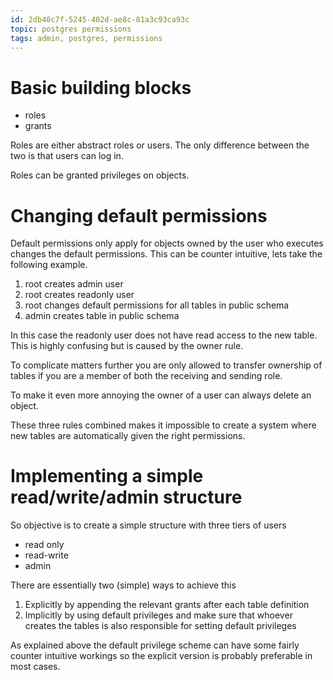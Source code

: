 ```yaml
---
id: 2db40c7f-5245-402d-ae8c-81a3c93ca93c
topic: postgres permissions
tags: admin, postgres, permissions
---
```


# Basic building blocks

- roles
- grants

Roles are either abstract roles or users. The only difference between the two is that users can log in.

Roles can be granted privileges on objects.

# Changing default permissions

Default permissions only apply for objects owned by the user who executes changes the default permissions.
This can be counter intuitive, lets take the following example.

1) root creates admin user
2) root creates readonly user
3) root changes default permissions for all tables in public schema
4) admin creates table in public schema

In this case the readonly user does not have read access to the new table.
This is highly confusing but is caused by the owner rule.

To complicate matters further you are only allowed to transfer ownership of tables if you are a member of both the receiving and sending role.

To make it even more annoying the owner of a user can always delete an object.

These three rules combined makes it impossible to create a system where new tables are automatically given the right permissions.

# Implementing a simple read/write/admin structure

So objective is to create a simple structure with three tiers of users
- read only
- read-write
- admin

There are essentially two (simple) ways to achieve this

1) Explicitly by appending the relevant grants after each table definition
2) Implicitly by using default privileges and make sure that whoever creates the tables is also responsible for setting default privileges

As explained above the default privilege scheme can have some fairly counter intuitive workings so the explicit version is probably preferable in most cases.
